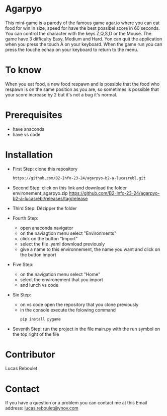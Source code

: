 # Agarpyo

This mini-game is a parody of the famous game agar.io where you can eat food for win in size, speed for have the best possibel score in 60 seconds.
You can control the character with the keys Z,Q,S,D or the Mouse.
The game have 3 difficulty Easy, Medium and Hard.
Yon can quit the application when you press the touch A on your keyboard.
When the game run you can press the touche echap on your keyboard to return to the menu.

# To know

When you eat food, a new food respawn and is possible that the food who respawn is on the same position as you are, 
so sometimes is possible that your score increase by 2 but it's not a bug it's normal.

# Prerequisites

  - have anaconda
  - have vs code

# Installation

  - First Step: clone this repository

    ```bash
    https://github.com/B2-Info-23-24/agarpyo-b2-a-lucasrebl.git
    ```

  - Second Step: click on this link and download the folder environement_agarpyo.zip
      https://github.com/B2-Info-23-24/agarpyo-b2-a-lucasrebl/releases/tag/release

  - Third Step: Dézipper the folder

  - Fourth Step:
    - open anaconda navigator
    - on the naviagtion menu select "Environments"
    - click on the button "Import"
    - select the file .yaml download previously
    - give a name to this environnement, the name you want and click on the button import

  - Five Step:
    - on the navigation menu select "Home"
    - select the environement that you import
    - and lunch vs code
   
  - Six Step:
    - on vs code open the repository that you clone previously
    - in the console execute the folowing command
        ```bash
        pip install pygame
        ```
  - Seventh Step: run the project in the file main.py with the run symbol on the top right of the file

# Contributor

Lucas Reboulet

# Contact

If you have a question or a problem you can contact me at this Email address: lucas.reboulet@ynov.com
